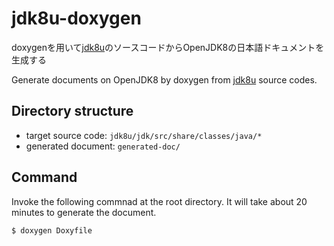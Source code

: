 # jdk8u-doxygen

doxygenを用いて[jdk8u](https://github.com/openjdk/jdk8u)のソースコードからOpenJDK8の日本語ドキュメントを生成する

Generate documents on OpenJDK8 by doxygen from [jdk8u](https://github.com/openjdk/jdk8u) source codes.

## Directory structure
- target source code: `jdk8u/jdk/src/share/classes/java/*`
- generated document: `generated-doc/`

## Command
Invoke the following commnad at the root directory.
It will take about 20 minutes to generate the document.
```
$ doxygen Doxyfile
```
